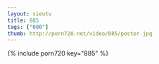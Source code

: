 ```yaml
--- 
layout: sieutv
title: 885
tags: ["000"]
thumb: http://porn720.net/video/885/poster.jpg
---
```

{% include porn720 key="885" %} 
